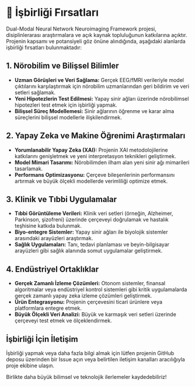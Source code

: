 # 🤝 İşbirliği Fırsatları

Dual-Modal Neural Network Neuroimaging Framework projesi, disiplinlerarası araştırmalara ve açık kaynak topluluğunun katkılarına açıktır. Projenin kapsamı ve potansiyeli göz önüne alındığında, aşağıdaki alanlarda işbirliği fırsatları bulunmaktadır:

## 1. Nörobilim ve Bilişsel Bilimler

*   **Uzman Görüşleri ve Veri Sağlama:** Gerçek EEG/fMRI verileriyle model çıktılarını karşılaştırmak için nörobilim uzmanlarından geri bildirim ve veri setleri sağlamak.
*   **Yeni Hipotezlerin Test Edilmesi:** Yapay sinir ağları üzerinde nörobilimsel hipotezleri test etmek için işbirliği yapmak.
*   **Bilişsel Süreç Modellemesi:** Sinir ağlarının öğrenme ve karar alma süreçlerini bilişsel modellerle ilişkilendirmek.

## 2. Yapay Zeka ve Makine Öğrenimi Araştırmaları

*   **Yorumlanabilir Yapay Zeka (XAI):** Projenin XAI metodolojilerine katkılarını genişletmek ve yeni interpretasyon teknikleri geliştirmek.
*   **Model Mimari Tasarımı:** Nörobilimden ilham alan yeni sinir ağı mimarileri tasarlamak.
*   **Performans Optimizasyonu:** Çerçeve bileşenlerinin performansını artırmak ve büyük ölçekli modellerde verimliliği optimize etmek.

## 3. Klinik ve Tıbbi Uygulamalar

*   **Tıbbi Görüntüleme Verileri:** Klinik veri setleri (örneğin, Alzheimer, Parkinson, şizofreni) üzerinde çerçeveyi doğrulamak ve hastalık teşhisine katkıda bulunmak.
*   **Biyo-entegre Sistemler:** Yapay sinir ağları ile biyolojik sistemler arasındaki arayüzleri araştırmak.
*   **Sağlık Uygulamaları:** Tanı, tedavi planlaması ve beyin-bilgisayar arayüzleri gibi sağlık alanında somut uygulamalar geliştirmek.

## 4. Endüstriyel Ortaklıklar

*   **Gerçek Zamanlı İzleme Çözümleri:** Otonom sistemler, finansal algoritmalar veya endüstriyel kontrol sistemleri gibi kritik uygulamalarda gerçek zamanlı yapay zeka izleme çözümleri geliştirmek.
*   **Ürün Entegrasyonu:** Projenin çerçevesini ticari ürünlere veya platformlara entegre etmek.
*   **Büyük Ölçekli Veri Analizi:** Büyük ve karmaşık veri setleri üzerinde çerçeveyi test etmek ve ölçeklendirmek.

## İşbirliği İçin İletişim

İşbirliği yapmak veya daha fazla bilgi almak için lütfen projenin GitHub deposu üzerinden bir Issue açın veya belirtilen iletişim kanalları aracılığıyla proje ekibine ulaşın.

Birlikte daha büyük bilimsel ve teknolojik ilerlemeler kaydedebiliriz!
